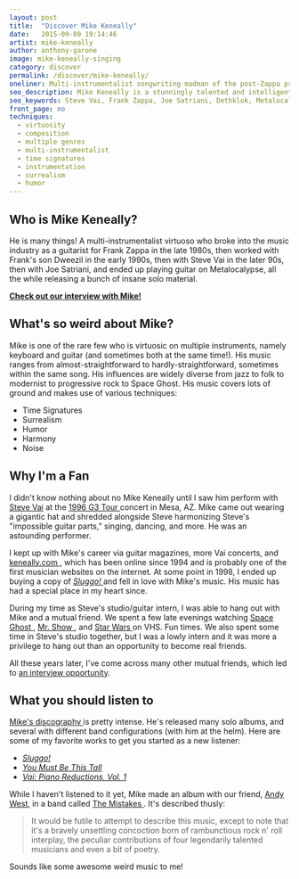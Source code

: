 ```yaml
---
layout: post
title:  "Discover Mike Keneally"
date:   2015-09-09 19:14:46
artist: mike-keneally
author: anthony-garone
image: mike-keneally-singing
category: discover
permalink: /discover/mike-keneally/
oneliner: Multi-instrumentalist songwriting madman of the post-Zappa prog rock era.
seo_description: Mike Keneally is a stunningly talented and intelligent musician who has worked with Frank Zappa, Steve Vai, Joe Satriani, and more.
seo_keywords: Steve Vai, Frank Zappa, Joe Satriani, Dethklok, Metalocalypse, The Residents, King Crimson, Henry Cow, Joni Mitchell, Bob Dylan, The Beatles, Alice Cooper, The Rolling Stones, Simon & Garfunkel, Miles Davis, John Coltrane, Scambot, Nonkertompf, Wooden Smoke
front_page: no
techniques:
  - virtuosity
  - composition
  - multiple genres
  - multi-instrumentalist
  - time signatures
  - instrumentation
  - surrealism
  - humor
---
```

## Who is Mike Keneally?

He is many things! A multi-instrumentalist virtuoso who broke into the music industry as a guitarist for Frank Zappa in the late 1980s, then worked with Frank's son Dweezil in the early 1990s, then with Steve Vai in the later 90s, then with Joe Satriani, and ended up playing guitar on Metalocalypse, all the while releasing a bunch of insane solo material.

**[<i class="fa fa-youtube-play"></i> Check out our interview with Mike!](/interview/mike-keneally)**

## What's so weird about Mike?

Mike is one of the rare few who is virtuosic on multiple instruments, namely keyboard and guitar (and sometimes both at the same time!). His music ranges from almost-straightforward to hardly-straightforward, sometimes within the same song. His influences are widely diverse from jazz to folk to modernist to progressive rock to Space Ghost. His music covers lots of ground and makes use of various techniques:

- Time Signatures
- Surrealism
- Humor
- Harmony
- Noise

## Why I'm a Fan

I didn't know nothing about no Mike Keneally until I saw him perform with [Steve Vai](/discover/steve-vai) at the [1996 G3 Tour <i class="non-mwm fa fa-external-link-square"></i>](https://en.wikipedia.org/wiki/G3_(tour)#1996) concert in Mesa, AZ. Mike came out wearing a gigantic hat and shredded alongside Steve harmonizing Steve's "impossible guitar parts," singing, dancing, and more. He was an astounding performer.

I kept up with Mike's career via guitar magazines, more Vai concerts, and [keneally.com <i class="non-mwm fa fa-external-link-square"></i>](http://keneally.com), which has been online since 1994 and is probably one of the first musician websites on the internet. At some point in 1998, I ended up buying a copy of _[Sluggo! <i class="non-mwm fa fa-external-link-square"></i>](http://www.keneally.com/music/discography-mike-keneally/sluggo/)_ and fell in love with Mike's music. His music has had a special place in my heart since.

During my time as Steve's studio/guitar intern, I was able to hang out with Mike and a mutual friend. We spent a few late evenings watching [Space Ghost <i class="non-mwm fa fa-external-link-square"></i>](https://en.wikipedia.org/wiki/Space_Ghost_Coast_to_Coast), [Mr. Show <i class="non-mwm fa fa-external-link-square"></i>](https://en.wikipedia.org/wiki/Mr._Show_with_Bob_and_David), and [Star Wars <i class="non-mwm fa fa-external-link-square"></i>](https://en.wikipedia.org/wiki/Star_Wars) on VHS. Fun times. We also spent some time in Steve's studio together, but I was a lowly intern and it was more a privilege to hang out than an opportunity to become real friends.

All these years later, I've come across many other mutual friends, which led to [an interview opportunity](/interview/mike-keneally).

## What you should listen to

[Mike's discography <i class="non-mwm fa fa-external-link-square"></i>](https://en.wikipedia.org/wiki/Mike_Keneally#Discography) is pretty intense. He's released many solo albums, and several with different band configurations (with him at the helm). Here are some of my favorite works to get you started as a new listener:

- _[Sluggo! <i class="non-mwm fa fa-external-link-square"></i>](http://store.keneally.com/collections/cd-dvds/products/mike-keneally-beer-for-dolphins-sluggo-deluxe-1-cd-2-dvd-download)_
- _[You Must Be This Tall <i class="non-mwm fa fa-external-link-square"></i>](http://store.keneally.com/products/mike-keneally-you-must-be-this-tall)_
- _[Vai: Piano Reductions, Vol. 1 <i class="non-mwm fa fa-external-link-square"></i>](http://store.keneally.com/collections/cd-dvds/products/lwh-1005)_

While I haven't listened to it yet, Mike made an album with our friend, [Andy West](/interview/andy-west), in a band called [The Mistakes <i class="non-mwm fa fa-external-link-square"></i>](http://store.keneally.com/products/ex-2303d). It's described thusly:

> It would be futile to attempt to describe this music, except to note that it's a bravely unsettling concoction born of rambunctious rock n' roll interplay, the peculiar contributions of four legendarily talented musicians and even a bit of poetry.

Sounds like some awesome weird music to me!
